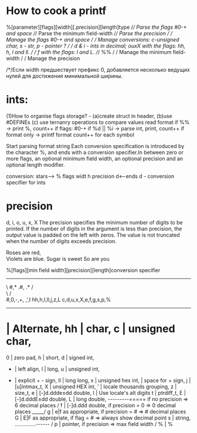 # How to cook a printf

%[parameter][flags][width][.precision][length]type
/*/ Parse the flags #0-+ and space
/*/ Parse the minimum field-width
/*/ Parse the precision
/ / Manage the flags #0-+ and space
/ / Manage conversions: c-unsigned char, s - str, p - pointer ?
/ / d & i - ints in decimal; ouxX with the  flags: hh, h, l and ll.
/ / f with the  flags: l and L.
/*/ %%
/ / Manage the minimum field-width
/ / Manage the precision


/*/Если width предшествует префикс 0, добавляется несколько ведущих нулей для достижения минимальной ширины. 



# ints:
(1)How to organise flags storage?
    - (a)create struct in header, (b)use #DEFINEs
(c) use ternanry operations to compare values
read format
if %% -> print %, count++
if flags: #0-+
if %d || %i -> parse int, print, count++
if format only -> printf format count++ for each symbol

Start parsing format string 
Each conversion specification is introduced by the character %, and ends with a
conversion specifier.In between zero  or more  flags, an optional minimum field width, an optional precision and an optional length modifier.

conversion: stars--> % flags widt h precision d<--ends
d - conversion specifier for ints
# precision
d, i, o, u, x, X	The precision specifies the minimum number of digits to be printed. If the number of digits in the argument is less than precision, the output value is padded on the left with zeros. The value is not truncated when the number of digits exceeds precision.

Roses are red,   
Violets are blue.
Sugar is sweet
So are you

%[flags][min field width][precision][length]conversion specifier
  -----  ---------------  ---------  ------ -------------------
   \             #,*        .#, .*     /             \
    \                                 /               \
   #,0,-,+, ,',I                 hh,h,l,ll,j,z,L    c,d,u,x,X,e,f,g,s,p,%
   -------------                 ---------------    -----------------------
   # | Alternate,                 hh | char,           c | unsigned char,
   0 | zero pad,                   h | short,          d | signed int,
   - | left align,                 l | long,           u | unsigned int,
   + | explicit + - sign,         ll | long long,      x | unsigned hex int,
     | space for + sign,           j | [u]intmax_t,    X | unsigned HEX int,
   ' | locale thousands grouping,  z | size_t,         e | [-]d.ddde±dd double,
   I | Use locale's alt digits     t | ptrdiff_t,      E | [-]d.dddE±dd double,
                                   L | long double,  ---------=====
   if no precision   => 6 decimal places            /  f | [-]d.ddd double,
   if precision = 0  => 0 decimal places      _____/   g | e|f as appropriate,
   if precision = #  => # decimal places               G | E|F as appropriate,
   if flag = #       => always show decimal point      s | string,
                                             ..............------
                                            /          p | pointer,
   if precision      => max field width    /           % | %